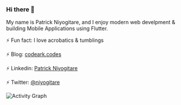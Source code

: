 ### Hi there 👋

My name is Patrick Niyogitare, and I enjoy modern web develpment & building Mobile Applications using Flutter.

 ⚡ Fun fact: I love acrobatics & tumblings 
 
 ⚡ Blog: [codeark.codes](https://codeark-com.vercel.app/)
 
 ⚡ Linkedin: [Patrick Niyogitare](https://www.linkedin.com/in/patrick-niyogitare-76b469184/)
 
 ⚡ Twitter: [@niyogitare](https://twitter.com/niyogitare)

![Activity Graph](https://activity-graph.herokuapp.com/graph?username=patrickniyogitare28&theme=github&hide_border=true&bg_color=0d1117&area_color=1f6fea&line=38d252&point=1f6fea&color=fefefe)
